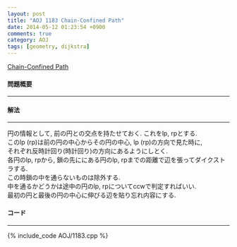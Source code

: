 ```yaml
---
layout: post
title: "AOJ 1183 Chain-Confined Path"
date: 2014-05-12 01:23:54 +0900
comments: true
category: AOJ
tags: [geometry, dijkstra]
---
```


[Chain-Confined Path](http://judge.u-aizu.ac.jp/onlinejudge/description.jsp?id=1183)

#### 問題概要

****

#### 解法

****

円の情報として, 前の円との交点を持たせておく. これをlp, rpとする.  
このlp (rp)は前の円の中心からその円の中心, lp (rp)の方向で見た時に,  
それぞれ反時計回り(時計回り)の方向にあるようにしとく.  
各円のlp, rpから, 鎖の先ににある円のlp, rpまでの距離で辺を張ってダイクストラする.  
この時鎖の中を通らないものは除外する.  
中を通るかどうかは途中の円のlp, rpについてccwで判定すればいい.  
最初の円と最後の円の中心に伸びる辺を貼り忘れ内容にする.  

#### コード

****

{% include_code AOJ/1183.cpp %}

